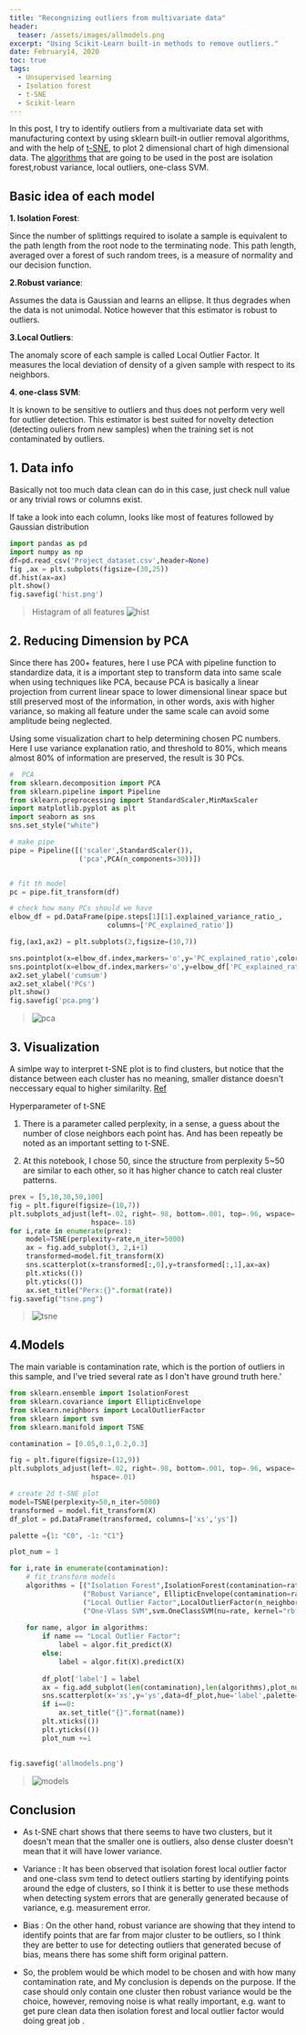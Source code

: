 ```yaml
---
title: "Recongnizing outliers from multivariate data"
header:
  teaser: /assets/images/allmodels.png
excerpt: "Using Scikit-Learn built-in methods to remove outliers."
date: February14, 2020
toc: true
tags:
  - Unsupervised learning
  - Isolation forest
  - t-SNE
  - Scikit-learn
---
```


In this post, I try to identify outliers from a multivariate data set with manufacturing context by using sklearn built-in outlier removal algorithms, and with the help of [t-SNE](https://scikit-learn.org/stable/modules/generated/sklearn.manifold.TSNE.html), to plot 2 dimensional chart of high dimensional data. The [algorithms](https://scikit-learn.org/stable/auto_examples/miscellaneous/plot_anomaly_comparison.html#sphx-glr-auto-examples-miscellaneous-plot-anomaly-comparison-py)
 that are going to be used in the post are isolation forest,robust variance, local outliers, one-class SVM.
 
## Basic idea of each model

__1. Isolation Forest__: 
    
Since the number of splittings required to isolate a sample is equivalent to the path length from the root node to the terminating node. This path length, averaged over a forest of such random trees, is a measure of normality and our decision function.

__2.Robust variance__:
    
Assumes the data is Gaussian and learns an ellipse. It thus degrades when the data is not unimodal. Notice however that this estimator is robust to outliers.
    
__3.Local Outliers__:
    
The anomaly score of each sample is called Local Outlier Factor. It measures the local deviation of density of a given sample with respect to its neighbors.
    
__4. one-class SVM__:
    
It is known to be sensitive to outliers and thus does not perform very well for outlier detection. This estimator is best suited for novelty detection (detecting ouliers from new samples) when the training set is not contaminated by outliers. 
    
## 1. Data info

Basically not too much data clean can do in this case, just check null value or any trivial rows or columns exist.

If take a look into each column, looks like most of features followed by Gaussian distribution

```python
import pandas as pd
import numpy as np
df=pd.read_csv('Project_dataset.csv',header=None)
fig ,ax = plt.subplots(figsize=(30,25))
df.hist(ax=ax)
plt.show()
fig.savefig('hist.png')
```
  
> Histagram of all features
> ![hist](/assets/images/hist.png) 

## 2. Reducing Dimension by PCA

Since there has 200+ features, here I use PCA with pipeline function to standardize data, 
it is a important step to transform data into same scale when using techniques like PCA, 
because PCA is basically a linear projection from current linear space to lower dimensional linear space 
but still preserved most of the information, in other words, axis with higher variance, so making all feature under the same scale can avoid some amplitude being neglected.

Using some visualization chart to help determining chosen PC numbers. 
Here I use variance explanation ratio, and threshold to 80%, which means almost 80% of information are preserved, the result is 30 PCs.
 
```python
#  PCA
from sklearn.decomposition import PCA
from sklearn.pipeline import Pipeline
from sklearn.preprocessing import StandardScaler,MinMaxScaler
import matplotlib.pyplot as plt
import seaborn as sns
sns.set_style("white")

# make pipe
pipe = Pipeline([('scaler',StandardScaler()),
                 ('pca',PCA(n_components=30))])


# fit th model
pc = pipe.fit_transform(df)

# check how many PCs should we have
elbow_df = pd.DataFrame(pipe.steps[1][1].explained_variance_ratio_,
                        columns=['PC_explained_ratio'])

fig,(ax1,ax2) = plt.subplots(2,figsize=(10,7))

sns.pointplot(x=elbow_df.index,markers='o',y='PC_explained_ratio',color='g',data=elbow_df,ax=ax1)
sns.pointplot(x=elbow_df.index,markers='o',y=elbow_df['PC_explained_ratio'].cumsum(),ax=ax2)
ax2.set_ylabel('cumsum')
ax2.set_xlabel('PCs')
plt.show()
fig.savefig('pca.png')
```

> ![pca](/assets/images/pca.png)

## 3. Visualization

A simlpe way to interpret t-SNE plot is to find clusters, but notice that the distance between each cluster has no meaning, smaller distance doesn't neccessary equal to higher similarilty. [Ref](https://distill.pub/2016/misread-tsne/)

Hyperparameter of t-SNE 

1. There is a parameter called perplexity, in a sense, a guess about the number of close neighbors each point has. And has been repeatly be noted as an important setting to t-SNE. 

2. At this notebook, I chose 50, since the structure from perplexity 5~50 are similar to each other, so it has higher chance to catch real cluster patterns.     
    
```python
prex = [5,10,30,50,100]
fig = plt.figure(figsize=(10,7))
plt.subplots_adjust(left=.02, right=.98, bottom=.001, top=.96, wspace=.1,
                    hspace=.18)
for i,rate in enumerate(prex):
    model=TSNE(perplexity=rate,n_iter=5000)
    ax = fig.add_subplot(3, 2,i+1)
    transformed=model.fit_transform(X)
    sns.scatterplot(x=transformed[:,0],y=transformed[:,1],ax=ax)
    plt.xticks(())
    plt.yticks(())
    ax.set_title("Perx:{}".format(rate))
fig.savefig("tsne.png")
```
> ![tsne](/assets/images/tsne.png)

## 4.Models

The main variable is contamination rate, which is the portion of outliers in this sample, and I've tried several rate as I don't have ground truth here.'


```python
from sklearn.ensemble import IsolationForest
from sklearn.covariance import EllipticEnvelope
from sklearn.neighbors import LocalOutlierFactor
from sklearn import svm
from sklearn.manifold import TSNE

contamination = [0.05,0.1,0.2,0.3]

fig = plt.figure(figsize=(12,9))
plt.subplots_adjust(left=.02, right=.98, bottom=.001, top=.96, wspace=.1,
                    hspace=.01)

# create 2d t-SNE plot
model=TSNE(perplexity=50,n_iter=5000)
transformed = model.fit_transform(X)
df_plot = pd.DataFrame(transformed, columns=['xs','ys'])

palette ={1: "C0", -1: "C1"}

plot_num = 1

for i,rate in enumerate(contamination):
    # fit_transform models
    algorithms = [("Isolation Forest",IsolationForest(contamination=rate,random_state=42)),
                  ("Robust Variance", EllipticEnvelope(contamination=rate)),
                  ("Local Outlier Factor",LocalOutlierFactor(n_neighbors=40,contamination=rate)),
                  ("One-Vlass SVM",svm.OneClassSVM(nu=rate, kernel="rbf",gamma=0.01))]
    
    for name, algor in algorithms:
        if name == "Local Outlier Factor":
            label = algor.fit_predict(X)
        else:
            label = algor.fit(X).predict(X)
        
        df_plot['label'] = label
        ax = fig.add_subplot(len(contamination),len(algorithms),plot_num)
        sns.scatterplot(x='xs',y='ys',data=df_plot,hue='label',palette=palette,ax=ax)
        if i==0:
            ax.set_title("{}".format(name))
        plt.xticks(())
        plt.yticks(())
        plot_num +=1
    
    
fig.savefig('allmodels.png')   
```

> ![models](/assets/images/allmodels.png)

## Conclusion 

- As t-SNE  chart shows that there seems to have two clusters, but it doesn't mean that the smaller one is outliers, also dense cluster doesn't mean that it will have lower variance.

- Variance : It has been observed that isolation forest local outlier factor and one-class svm tend to detect outliers starting by identifying points around the edge of clusters, so I think it is better to use these methods when detecting system errors that are generally generated because of variance, e.g. measurement error.

- Bias : On the other hand, robust variance are showing that they intend to identify points that are far from major cluster to be outliers, so I think they are better to use for detecting outliers that generated becuse of bias, means there has some shift form original pattern. 

- So, the problem would be which model to be chosen and with how many contamination rate, and My conclusion is depends on the purpose.
  If the case should only contain one cluster then robust variance would be the choice, however, removing noise is what really important, e.g. want to get pure clean data then isolation forest and local outlier factor would doing great job . 